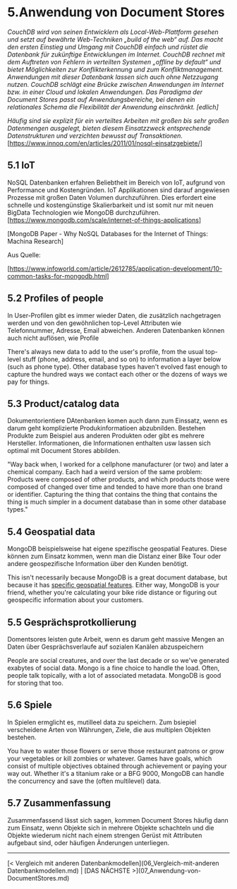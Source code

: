 # 5.Anwendung von Document Stores

*CouchDB wird von seinen Entwicklern als Local-Web-Plattform gesehen und setzt auf bewährte Web-Techniken „build of the web“ auf. Das macht den ersten Einstieg und Umgang mit CouchDB einfach und rüstet die Datenbank für zukünftige Entwicklungen im Internet. CouchDB rechnet mit dem Auftreten von Fehlern in verteilten Systemen „offline by default“ und bietet Möglichkeiten zur Konflikterkennung und zum Konfliktmanagement. Anwendungen mit dieser Datenbank lassen sich auch ohne Netzzugang nutzen. CouchDB schlägt eine Brücke zwischen Anwendungen im Internet bzw. in einer Cloud und lokalen Anwendungen. Das Paradigma der Document Stores passt auf Anwendungsbereiche, bei denen ein relationales Schema die Flexibilität der Anwendung einschränkt. [edlich]*



*Häufig sind sie explizit für ein verteiltes Arbeiten mit großen bis sehr großen Datenmengen ausgelegt, bieten diesem Einsatzzweck entsprechende Datenstrukturen und verzichten bewusst auf Transaktionen.*[https://www.innoq.com/en/articles/2011/01/nosql-einsatzgebiete/]

## 5.1 IoT

NoSQL Datenbanken erfahren Beliebtheit im Bereich von IoT, aufgrund von Performance und Kostengründen. IoT Applikationen sind darauf angewiesen Prozesse mit großen Daten Volumen durchzuführen. Dies erfordert eine schnelle und kostengünstige Skalierbarkeit und ist somit nur mit neuen BigData Technologien wie MongoDB durchzuführen. [https://www.mongodb.com/scale/internet-of-things-applications]

[MongoDB Paper - Why NoSQL Databases for the Internet of Things: Machina Research]





Aus Quelle:

[https://www.infoworld.com/article/2612785/application-development/10-common-tasks-for-mongodb.html]

## 5.2 Profiles of people

In User-Profilen gibt es immer wieder Daten, die zusätzlich nachgetragen werden und  von den gewöhnlichen top-Level Attributen wie Telefonnummer, Adresse, Email abweichen. Anderen Datenbanken können auch nicht auflösen, wie Profile

There's always new data to add to the user's profile, from the usual  top-level stuff (phone, address, email, and so on) to information a  layer below (such as phone type). Other database types haven't evolved  fast enough to capture the hundred ways we contact each other or the  dozens of ways we pay for things.

## 5.3 Product/catalog data

Dokumentorientiere DAtenbanken komen auch dann zum Einssatz, wenn es darum geht komplizierte Produkinformatioen abzubnilden. Bestehen Produkte zum Beispiel aus anderen Produkten oder gibt es mehrere Hersteller. Informationen, die Informationen enthalten usw lassen sich optimal mit Document Stores abbilden.

"Way back when, I  worked for a cellphone manufacturer (or two) and later a chemical  company. Each had a weird version of the same problem: Products were  composed of other products, and which products those were composed of  changed over time and tended to have more than one brand or identifier.  Capturing the thing that contains the thing that contains the thing is  much simpler in a document database than in some other database types."

## 5.4 Geospatial data

MongoDB beispielsweise hat eigene spezifische geospatial Features. Diese können zum Einsatz kommen, wenn man die Distanz einer Bike Tour oder andere geospezifische Information über den Kunden benötigt.

This isn't necessarily because MongoDB is a great document database, but because it has [specific geospatial features](http://www.infoworld.com/d/application-development/use-mongodb-make-your-app-location-aware-229403).  Either way, MongoDB is your friend, whether you're calculating your  bike ride distance or figuring out geospecific information about your  customers.

## 5.5 Gesprächsprotkollierung

Domentsores leisten gute Arbeit, wenn es darum geht massive Mengen an Daten über Gesprächsverlaufe auf sozialen Kanälen abzuspeichern

People are social creatures, and over  the last decade or so we've generated exabytes of social data. Mongo is a  fine choice to handle the load. Often, people talk topically, with a  lot of associated metadata. MongoDB is good for storing that too.



## 5.6 Spiele
In Spielen ermglicht es, mutilleel data zu speichern. Zum bsiepiel verscheidene Arten von Währungen, Ziele, die aus multiplen Objekten bestehen.

You have to water those flowers or  serve those restaurant patrons or grow your vegetables or kill zombies  or whatever. Games have goals, which consist of multiple objectives  obtained through achievement or paying your way out. Whether it's a  titanium rake or a BFG 9000, MongoDB can handle the concurrency and save  the (often multilevel) data.


## 5.7 Zusammenfassung
Zusammenfassend lässt sich sagen, kommen Document Stores häufig dann zum Einsatz, wenn Objekte sich in mehrere Objekte schachteln und die Objekte wiederum nicht nach einem strengen Gerüst mit Attributen aufgebaut sind, oder häufigen Änderungen unterliegen.

<hr>
[< Vergleich mit anderen Datenbankmodellen](06_Vergleich-mit-anderen Datenbankmodellen.md)		|   [DAS NÄCHSTE >](07_Anwendung-von-DocumentStores.md)